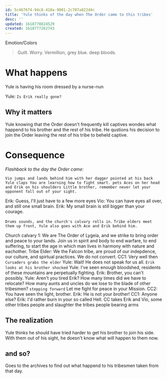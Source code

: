 ```yaml
---
id: 5c467674-94c8-418a-9001-2c707a822d4c
title: 'Yule thinks of the day when The Order came to this tribes'
desc: ''
updated: 1618778824529
created: 1618777262743
---
```

Emotion/Colors
> Guilt. Worry. Vermillion, grey blue. deep bloods.

# What happens
Yule is having his room dressed by a nurse-nun

Yule: `Is Erik really gone?`

##  Why it matters
Yule knowing that the Order doesn't frequently kill captives wondes what happend to his brother and the rest of his tribe. He qustions his decision to join the Order leaving the rest of his tribe to beheld captive. 

# Consequence
*Flashback to the day the Order came:*

`Vio jumps and lands behind him with her dagger pointed at his back`
`Yule claps You are learning how to fight smart. pets Aces on her head and Erik on his shoulders Little brother, remember never let your opponent fall out of your sight.`

Erik: Guess, I'll just have to a few more eyes
Vio: You can have eyes all over, and still one small brain.
Erik: My small brain is still bigger than your courage.

`Drums sounds, and the church's calvary rolls in.`
`Tribe elders meet them up front, Yule also goes with Ace and Erik behind him.`

Church calvary 1: We are The Order of Lygeia, and we strike to bring order and peace to your lands. Join us in spirit and body to end warfare, to end suffering, to start the age in which man lives in harmony with nature and eachother.
Tribe Elder: We the Falcon tribe, are proud of our indepdence, our culture, and spirtual practices. We do not convert.
CC1: Very well then
`Cursaders grabs the elder`
Yule: Wait! He does not speak for us all.
`Erik looks at his brother shocked`
Yule: I've seen enough bloodshed, residents of these mountains are perpetually fighting.
Erik: Brother, you can't possibly.
Yule: Aren't you tired Erik? How many times did we have to relocate? How many aunts and uncles do we lose to the blade of other tribesmen? `stepping forward` Let me fight for peace in your Mission.
CC2: You have seen the light, brother.
Erik: He is not your brother!
CC1: Anyone else?
Erik: I'd rather burn in your so called Hell.
CC takes Erik and Vio, some other tribes people and slaughter the tribes people bearing arms

## The realization
Yule thinks he should have tried harder to get his brother to join his side. With them out of his sight, he doesn't know what will happen to them now.

## and so?
Goes to the archives to find out what happend to his tribesmen taken from that day.